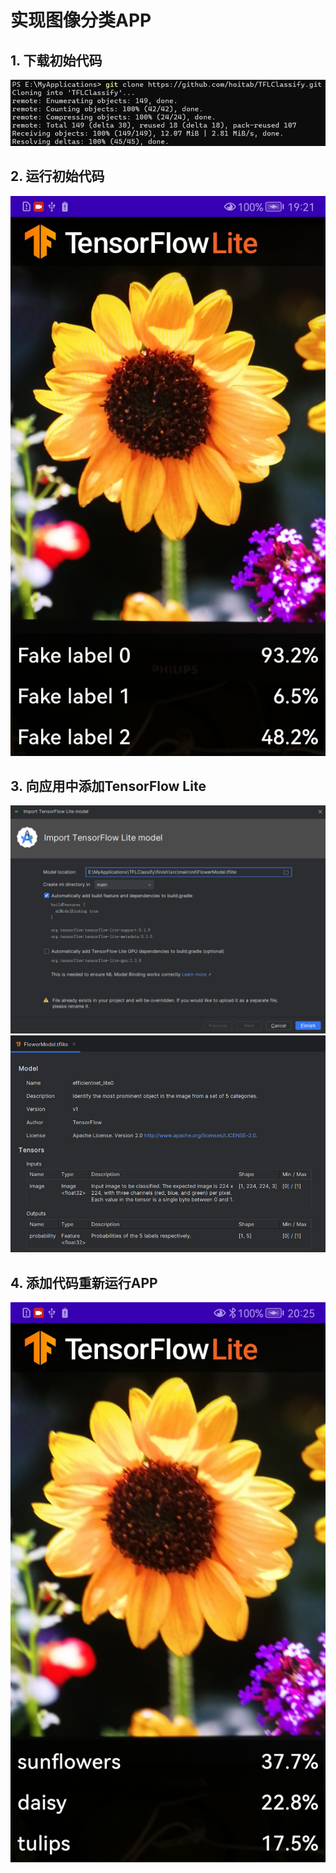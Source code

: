 # 实现图像分类APP
## 1. 下载初始代码
![test4/01.png](https://github.com/anotherBegin/mobileLearning/blob/main/test4/01.png?raw=true)
## 2. 运行初始代码
<img src="https://github.com/anotherBegin/mobileLearning/blob/main/test4/02.jpg" width="600">
    
## 3. 向应用中添加TensorFlow Lite
![test4/03.png](https://github.com/anotherBegin/mobileLearning/blob/main/test4/03.png?raw=true)
![test4/04.png](https://github.com/anotherBegin/mobileLearning/blob/main/test4/04.png?raw=true)
## 4. 添加代码重新运行APP
<img src="https://github.com/anotherBegin/mobileLearning/blob/main/test4/05.jpg" width="600">
